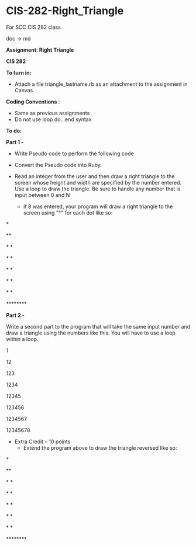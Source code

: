 # CIS-282-Right_Triangle
 For SCC CIS 282 class

doc -> md

**Assignment: Right Triangle**

**CIS 282**

**To turn in:**

- Attach a file triangle\_lastname.rb as an attachment to the assignment in Canvas

**Coding Conventions** :

- Same as previous assignments
- Do not use loop do…end syntax

**To do:**

**Part 1 -**

- Write Pseudo code to perform the following code
- Convert the Pseudo code into Ruby.
- Read an integer from the user and then draw a right triangle to the screen whose height and width are specified by the number entered. Use a loop to draw the triangle. Be sure to handle any number that is input between 0 and N

  - if 8 was entered, your program will draw a right triangle to the screen using &quot;\*&quot; for each dot like so:

\*

\*\*

\* \*

\* \*

\* \*

\* \*

\* \*

\*\*\*\*\*\*\*\*

**Part 2 -**

Write a second part to the program that will take the same input number and draw a triangle using the numbers like this. You will have to use a loop within a loop.

1

12

123

1234

12345

123456

1234567

12345678

- Extra Credit – 10 points
  - Extend the program above to draw the triangle reversed like so:

\*

\*\*

\* \*

\* \*

\* \*

\* \*

\* \*

\*\*\*\*\*\*\*\*

